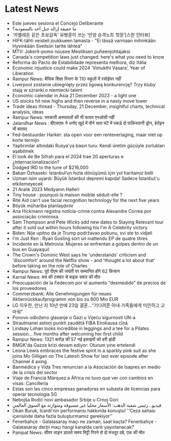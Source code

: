 # Latest News
-  Este jueves sesiona el Concejo Deliberante
-  ما حقيقة إزالة جبل أحد بالسعودية؟
-  ‘카멜레온 같은 초보감독’ 유병훈이 쓰는 ‘안양 승격노트 첫장’[스한 인터뷰]
-  HIFK-tähti veisteli joukkueen lamasta - "Ei tässä varmaan mihinkään Hyvinkään Sveitsiin tartte lähteä"
-  MTV: Jokerit-pomo nousee Mestiksen puheenjohtajaksi
-  Canada's competition laws just changed: here's what you need to know
-  Reforma do Pacto de Estabilidade representa melhora, diz Itália
-  Economic injustice could make 2024 ‘Vimukthi Vasara’, Year of Liberation
-  Rampur News: बेसिक शिक्षा विभाग के 110 स्कूलों में रसोईघर नहीं
-  Liverpool zostanie ubiegnięty przez ligową konkurencję? Trzy kluby stają w szranki o niemiecki talent
-  Economic calendar in Asia 21 December 2023 - a light one
-  US stocks hit new highs and then reverse in a nasty move lower
-  Trade ideas thread - Thursday, 21 December, insightful charts, technical analysis, ideas
-  Rampur News: सरकारी अस्पतालों की भी फायर एनओसी नहीं
-  Jalandhar News : बीएसएफ ने धनोए खुर्द में पौने सात घंटे में पकड़े दो पाकिस्तानी ड्रोन, हेरोइन भी बरामद
-  Fed-bestuurder Harker: sta open voor een renteverlaging, maar niet op korte termijn
-  Yaptırımlar altındaki Rusya'ya basın turu: Kendi üretim gücüyle zorlukları aşabilmek
-  El look de Be Sifrah para el 2024 trae 20 aperturas e ¿internacionalización?
-  Dodged IRD to the tune of $216,000
-  Bakan Özhaseki: İstanbul’un hızla dönüşümü için yol haritamız belli
-  Uzman isim uyardı: Büyük İstanbul depremi kapıda! Sadece İstanbul'u etkilemeyecek
-  21 Aralık 2023 Medyanın Halleri
-  Tiny house : pourquoi la maison mobile séduit-elle ?
-  Rite Aid can’t use facial recognition technology for the next five years
-  Böyük müharibə planlaşdırılır
-  Ana Hickmann registra notícia-crime contra Alexandre Correa por associação criminosa
-  Sam Thompson and Pete Wicks add new dates to Staying Relevant tour after it sold out within hours following his I'm A Celebrity victory
-  Biden: Nije upitno da je Trump podržavao pobunu, svi ste to vidjeli
-  I'm Just Ken : Ryan Gosling sort un inattendu EP de quatre titres
-  Incidente en la Metrovía: Mujeres se enfrentan a golpes dentro de un bus en Guayaquil
-  The Crown's Dominic West says he 'understands' criticism and 'discomfort' around the Netflix show - and 'thought a lot about that' before taking on the role of Charles
-  Rampur News: पूर्व पीएम की जयंती पर सम्मानित होंगे 62 किसान
-  Karnal News: बस की टक्कर से बाइक सवार की मौत
-  Preocupación de la Fedecom por el aumento “desmedido” de precios de los proveedores
-  Commerzbank: Alle Genehmigungen für neues Aktienrückkaufprogramm von bis zu 600 Mio EUR
-  LG 이우찬, 만난 지 10년 만에 23일 결혼…“기다려준 아내·가족들에게 미안하고 고마워”
-  Ponovo odloženo glasanje o Gazi u Vijeću sigurnosti UN-a
-  Strautmanei astoņi punkti zaudētā FIBA Eirokausa cīņā
-  Lindsay Lohan looks incredible in leggings and a tee for a Pilates session... five months after welcoming her first child
-  Rampur News: 1321 करोड़ की 57 नई इकाइयों को हरी झंडी
-  BMGK'da Gazze krizi devam ediyor: Oturum yine ertelendi
-  Leona Lewis embraces the festive spirit in a sparkly pink suit as she joins Mo Gilligan on The Lateish Show for last ever episode after Channel 4 axing
-  Banmédica y Vida Tres renuncian a la Asociación de Isapres en medio de la crisis del sector
-  Viaje de Francia Márquez a África no tuvo que ver con cambios en visas: Cancillería
-  Estas son las cinco empresas ganadoras en subasta de licencias para operar tecnología 5G
-  Nebojša Rodić novi ambasador Srbije u Crnoj Gori
-  فيديو.. رئيس شعبة الذهب: الأسعار محليا غير مسبوقة ومتوازنة مع السوق العالمي
-  Okan Buruk, Icardi'nin performansı hakkında konuştu! ''Ceza sahası içerisinde daha fazla buluşturmamız gerekiyor''
-  Fenerbahçe - Galatasaray maçı ne zaman, saat kaçta? Fenerbahçe - Galatasaray derbi maçı hangi kanalda canlı yayınlanacak?
-  Panipat News: सीवर लाइन डालते समय मिट्टी गिरने से दो मजदूर दबे, एक की मौत
